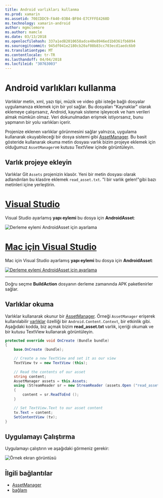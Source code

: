 ```yaml
---
title: Android varlıkları kullanma
ms.prod: xamarin
ms.assetid: 70ECDDC9-FA40-03B4-BF04-E7CFFFE4260D
ms.technology: xamarin-android
author: mgmclemore
ms.author: mamcle
ms.date: 03/13/2018
ms.openlocfilehash: 337a1ed82010658adce40e8946ed1b0361fb6094
ms.sourcegitcommit: 945df041e2180cb20af08b83cc703ecd1aedc6b0
ms.translationtype: MT
ms.contentlocale: tr-TR
ms.lasthandoff: 04/04/2018
ms.locfileid: "30763003"
---
```

# <a name="using-android-assets"></a>Android varlıkları kullanma

_Varlıklar_ metin, xml, yazı tipi, müzik ve video gibi isteğe bağlı dosyalar uygulamanıza eklemek için bir yol sağlar. Bu dosyaları "Kaynaklar" olarak eklemeye çalışırsanız, Android, kaynak sisteme işleyecek ve ham verileri almak mümkün olmaz. Veri dokunulmadan erişmek istiyorsanız, bunu yapmanın bir yolu varlıkları içerir.

Projenize eklenen varlıklar görünmesini sağlar yalnızca, uygulama kullanarak okuyabileceği bir dosya sistemi gibi [AssetManager](https://developer.xamarin.com/api/type/Android.Content.Res.AssetManager/).
Bu basit gösteride kullanarak okuma metin dosyası varlık bizim projeye eklemek için olduğumuz `AssetManager`ve kutusu TextView içinde görüntüleyin.


## <a name="add-asset-to-project"></a>Varlık projeye ekleyin

Varlıklar Git `Assets` projenizin klasör. Yeni bir metin dosyası olarak adlandırılan bu klasöre eklemek `read_asset.txt`. "I bir varlık gelen!"gibi bazı metinleri içine yerleştirin.

# <a name="visual-studiotabvswin"></a>[Visual Studio](#tab/vswin)

Visual Studio ayarlamış **yapı eylemi** bu dosya için **AndroidAsset**:

![Derleme eylemi AndroidAsset için ayarlama](android-assets-images/asset-properties-vs.png) 

# <a name="visual-studio-for-mactabvsmac"></a>[Mac için Visual Studio](#tab/vsmac)

Mac için Visual Studio ayarlamış **yapı eylemi** bu dosya için **AndroidAsset**:

[![Derleme eylemi AndroidAsset için ayarlama](android-assets-images/asset-properties-xs-sml.png)](android-assets-images/asset-properties-xs.png#lightbox)

-----

Doğru seçme **BuildAction** dosyanın derleme zamanında APK paketlenirler sağlar.


## <a name="reading-assets"></a>Varlıklar okuma

Varlıklar kullanarak okunur bir [AssetManager](https://developer.xamarin.com/api/type/Android.Content.Res.AssetManager/). Örneği `AssetManager` erişerek kullanılabilir [varlıklar](https://developer.xamarin.com/api/property/Android.Content.Context.Assets/) özelliği bir `Android.Content.Context`, bir etkinlik gibi.
Aşağıdaki kodda, biz açmak bizim **read_asset.txt** varlık, içeriği okumak ve bir kutusu TextView kullanarak görüntüleyin.

```csharp
protected override void OnCreate (Bundle bundle)
{
    base.OnCreate (bundle);

    // Create a new TextView and set it as our view
    TextView tv = new TextView (this);
    
    // Read the contents of our asset
    string content;
    AssetManager assets = this.Assets;
    using (StreamReader sr = new StreamReader (assets.Open ("read_asset.txt")))
    {
        content = sr.ReadToEnd ();
    }

    // Set TextView.Text to our asset content
    tv.Text = content;
    SetContentView (tv);
}
```


## <a name="running-the-application"></a>Uygulamayı Çalıştırma

Uygulamayı çalıştırın ve aşağıdaki görmeniz gerekir:

![Örnek ekran görüntüsü](android-assets-images/screenshot.png)


## <a name="related-links"></a>İlgili bağlantılar

- [AssetManager](https://developer.xamarin.com/api/type/Android.Content.Res.AssetManager/)
- [bağlam](https://developer.xamarin.com/api/type/Android.Content.Context/)
